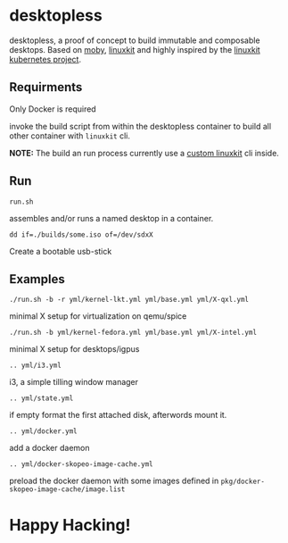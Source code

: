 # desktopless

desktopless, a proof of concept to build immutable and composable desktops. Based on [moby](https://github.com/moby/tool), [linuxkit](https://github.com/linuxkit/linuxkit/) and highly inspired by the [linuxkit kubernetes project](https://github.com/linuxkit/kubernetes).

## Requirments

Only Docker is required

invoke the build script from within the desktopless container to build all other container with `linuxkit` cli.

**NOTE:** The build an run process currently use a [custom linuxkit](https://github.com/w9n/linuxkit) cli inside.

## Run
`run.sh`

assembles and/or runs a named desktop in a container.

`dd if=./builds/some.iso of=/dev/sdxX`

Create a bootable usb-stick

## Examples

`./run.sh -b -r yml/kernel-lkt.yml yml/base.yml yml/X-qxl.yml`

minimal X setup for virtualization on qemu/spice

`./run.sh -b yml/kernel-fedora.yml yml/base.yml yml/X-intel.yml`

minimal X setup for desktops/igpus

`.. yml/i3.yml`

i3, a simple tilling window manager 

`.. yml/state.yml`

if empty format the first attached disk, afterwords mount it.

`.. yml/docker.yml`

add a docker daemon

`.. yml/docker-skopeo-image-cache.yml`

preload the docker daemon with some images defined in `pkg/docker-skopeo-image-cache/image.list`

# Happy Hacking!
